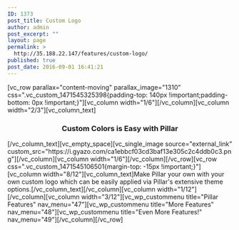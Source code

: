 ```yaml
---
ID: 1373
post_title: Custom Logo
author: admin
post_excerpt: ""
layout: page
permalink: >
  http://35.188.22.147/features/custom-logo/
published: true
post_date: 2016-09-01 16:41:21
---
```

[vc_row parallax="content-moving" parallax_image="1310" css=".vc_custom_1471545325398{padding-top: 140px !important;padding-bottom: 0px !important;}"][vc_column width="1/6"][/vc_column][vc_column width="2/3"][vc_column_text]
<h3 style="text-align: center;">Custom Colors is Easy with Pillar</h3>
[/vc_column_text][vc_empty_space][vc_single_image source="external_link" custom_src="https://i.gyazo.com/ca1ebbcf03cd3baf13e305c2c4ddb0c3.png"][/vc_column][vc_column width="1/6"][/vc_column][/vc_row][vc_row css=".vc_custom_1471545106501{margin-top: -15px !important;}"][vc_column width="8/12"][vc_column_text]Make Pillar your own with your own custom logo which can be easily applied via Pillar's extensive theme options.[/vc_column_text][/vc_column][vc_column width="1/12"][/vc_column][vc_column width="3/12"][vc_wp_custommenu title="Pillar Features" nav_menu="47"][vc_wp_custommenu title="More Features" nav_menu="48"][vc_wp_custommenu title="Even More Features!" nav_menu="49"][/vc_column][/vc_row]